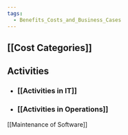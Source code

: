 ```yaml
---
tags:
  - Benefits_Costs_and_Business_Cases
---
```

## [[Cost Categories]]
## Activities
- ### [[Activities in IT]]
- ### [[Activities in Operations]]
[[Maintenance of Software]]